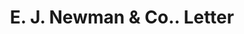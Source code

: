---
doi: 10.7916/D8FR17NF
date_other: '1880'
date_other_textual: 1880-1889
form: correspondence
genre:
- Letters (correspondence)
name:
- E. J. Newman & Co.
object_in_context_url: https://biggert.cul.columbia.edu/items/view/ave_biggert_00886
subject_hierarchical_geographic:
- Buffalo, New York, United States
subject_name:
- E. J. Newman & Co.
title: E. J. Newman & Co.. Letter
sort_title: E. J. Newman & Co.. Letter
call_number: ave_biggert_00886
coordinates:
- 42.90472222222222,-78.84944444444444
pid: ave_biggert_00886
identifiers: ave_biggert_00886
canvas_id: ldpd:396158
permalink: "/items/ave_biggert_00886/"
layout: iiif-image-page
---